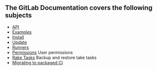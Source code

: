 ## The GitLab Documentation covers the following subjects

+ [API](api/README.md)
+ [Examples](examples/README.md)
+ [Install](install/installation.md)
+ [Update](update/README.md)
+ [Runners](runners/README.md)
+ [Permissions](permissions/README.md) User permissions
+ [Rake Tasks](raketasks/README.md) Backup and restore take tasks
+ [Migrating to packaged CI](migration_to_omnibus/README.md)
